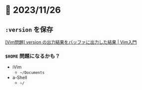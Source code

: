 # 📝 2023/11/26


## `:version` を保存

[[Vim問題] version の出力結果をバッファに出力した結果 | Vim入門](https://vim.blue/vim-execute-output-version/)

### `$HOME` 問題になるかも？


- iVim
  - `~/Documents`
- a-Shell
  - `~/`
  
  
  